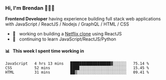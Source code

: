 ### Hi, I'm Brendan 👨🏻‍💻

<b>Frontend Developer</b> having experience building full stack web applications with JavaScript / ReactJS / Nodejs / GraphQL / HTML / CSS</p>

 - 🚀 	&nbsp; working on building a [Netflix clone](https://github.com/brendantfinn/netflix-clone) using ReactJS
 - 🌱 	&nbsp; continuing to learn JavaScript/ReactJS/Python

 
 
#### 📊 	&nbsp; This week I spent time working in
<!--START_SECTION:waka-->
```text
JavaScript   4 hrs 13 mins   ██████████████████▓░░░░░░   75.14 % 
CSS          52 mins         ████░░░░░░░░░░░░░░░░░░░░░   15.45 % 
HTML         31 mins         ██▒░░░░░░░░░░░░░░░░░░░░░░   09.41 % 
```
<!--END_SECTION:waka-->
